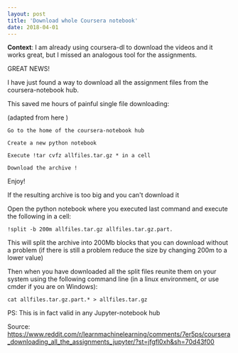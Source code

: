```yaml
---
layout: post
title: 'Download whole Coursera notebook'
date: 2018-04-01
---
```


**Context**: I am already using coursera-dl to download the videos and it works great, but I missed an analogous tool for the assignments.

GREAT NEWS!

I have just found a way to download all the assignment files from the coursera-notebook hub.

This saved me hours of painful single file downloading:

(adapted from here )

    Go to the home of the coursera-notebook hub

    Create a new python notebook

    Execute !tar cvfz allfiles.tar.gz * in a cell

    Download the archive !

Enjoy!

If the resulting archive is too big and you can't download it

Open the python notebook where you executed last command and execute the following in a cell:

`!split -b 200m allfiles.tar.gz allfiles.tar.gz.part.`

This will split the archive into 200Mb blocks that you can download without a problem (if there is still a problem reduce the size by changing 200m to a lower value)

Then when you have downloaded all the split files reunite them on your system using the following command line (in a linux environment, or use cmder if you are on Windows):

`cat allfiles.tar.gz.part.* > allfiles.tar.gz`

PS: This is in fact valid in any Jupyter-notebook hub


Source: https://www.reddit.com/r/learnmachinelearning/comments/7er5ps/coursera_downloading_all_the_assignments_jupyter/?st=jfgfl0xh&sh=70d43f00
